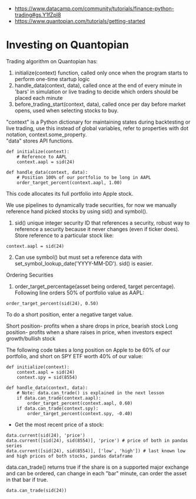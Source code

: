 
- https://www.datacamp.com/community/tutorials/finance-python-trading#gs.Y1fZpI8
- https://www.quantopian.com/tutorials/getting-started

# Investing on Quantopian  


Trading algorithm on Quantopian has: 
1. initialize(context) function, called only once when the program starts to perform one-time startup logic 
2. handle_data(context, data), called once at the end of every minute in 'bars' in simulation or live trading to decide which orders should be placed each minute
3. before_trading_start(context, data), called once per day before market opens, used when selecting stocks to buy. 

"context" is a Python dictionary for maintaining states during backtesting or live trading, use this instead of global variables, refer to properties with dot notation, context.some_property. 	
"data" stores API functions. 

````
def initialize(context):
    # Reference to AAPL
    context.aapl = sid(24)

def handle_data(context, data):
    # Position 100% of our portfolio to be long in AAPL
    order_target_percent(context.aapl, 1.00)
````  
This code allocates its full portfolio into Apple stock. 

We use pipelines to dynamically trade securities, for now we manually reference hand picked stocks by using sid() and symbol(). 

1. sid() unique integer security ID that references a security, robust way to reference a security because it never changes (even if ticker does). Store reference to a particular stock like: 
````
context.aapl = sid(24)
````  
2. Can use symbol() but must set a reference data with set_symbol_lookup_date('YYYY-MM-DD'). sid() is easier. 

Ordering Securities 

1. order_target_percentage(asset being ordered, target percentage). Following line orders 50% of portfolio value as AAPL:   
````
order_target_percent(sid(24), 0.50)
````  
To do a short position, enter a negative target value. 

Short position- profits when a share drops in price, bearish stock
Long position- profits when a share raises in price, when investors expect growth/bullish stock

The following code takes a long position on Apple to be 60% of our portfolio, and short on SPY ETF worth 40% of our value: 


````
def initialize(context):
    context.aapl = sid(24)
    context.spy = sid(8554)

def handle_data(context, data):
    # Note: data.can_trade() is explained in the next lesson
    if data.can_trade(context.aapl):
        order_target_percent(context.aapl, 0.60)
    if data.can_trade(context.spy):
        order_target_percent(context.spy, -0.40)
````
- Get the most recent price of a stock: 
````
data.current(sid(24), 'price')
data.current([sid(24), sid(8554)], 'price') # price of both in pandas series 
data.current([sid(24), sid(8554)], ['low', 'high']) # last known low and high prices of both stocks, pandas dataframe 
````
data.can_trade() returns true if the share is on a supported major exchange and can be ordered, can change in each "bar" minute, can order the asset in that bar if true. 
````
data.can_trade(sid(24)) 
````

